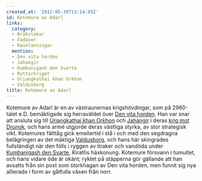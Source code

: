 ```yaml
---
created_at: '2012-05-30T13:14:45Z'
id: Kotemure av Adarl
links:
  category:
  - Bråkstakar
  - Fadäser
  - Raunlänningar
  mention:
  - Den vita horden
  - Jahangir
  - Kumbanigash den Svarte
  - Ryttarkriget
  - Uriangkathai khan Orkhon
  - Valdusborg
title: Kotemure av Adarl
---
```


Kotemure av Adarl är en av västraunernas krigshövdingar, som på 2960-talet e.D. bemäktigade sig
herraväldet över [Den vita horden]. Han var snar att ansluta sig till [Uriangkathai khan Orkhon] och
[Jahangir] i deras [krig mot Drunok], och hans armé utgjorde deras västliga styrka, av stor
strategisk vikt. Kotemures fälttåg gick emellertid i stå i och med den segdragna belägringen av det
mäktiga [Valdusborg], och hans här skingrades fullständigt när den fölls i ryggen av tiraker och
vandöda under [Kumbanigash den Svarte], Kiraths häxkonung. Kotemure försvann i tumultet, och hans
vidare öde är okänt; ryktet på stäpperna gör gällande att han avsatts från sin post som storkhagan
av Den vita horden, men funnit sig nya allierade i form av gåtfulla väsen från norr.

  [Den vita horden]: Den_vita_horden
  [Uriangkathai khan Orkhon]: Uriangkathai_khan_Orkhon
  [Jahangir]: Jahangir
  [krig mot Drunok]: Ryttarkriget
  [Valdusborg]: Valdusborg
  [Kumbanigash den Svarte]: Kumbanigash_den_Svarte